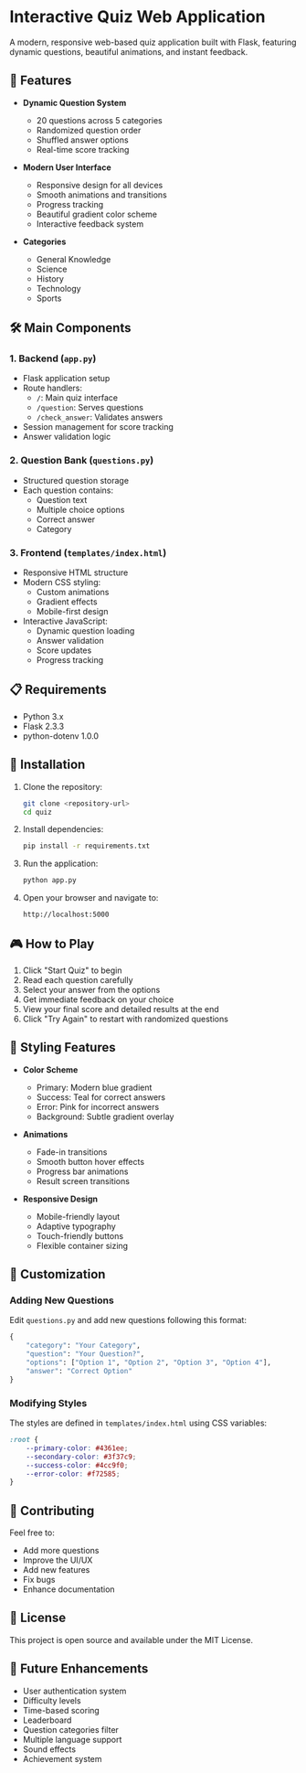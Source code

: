 # Interactive Quiz Web Application

A modern, responsive web-based quiz application built with Flask, featuring dynamic questions, beautiful animations, and instant feedback.

## 🚀 Features

- **Dynamic Question System**
  - 20 questions across 5 categories
  - Randomized question order
  - Shuffled answer options
  - Real-time score tracking

- **Modern User Interface**
  - Responsive design for all devices
  - Smooth animations and transitions
  - Progress tracking
  - Beautiful gradient color scheme
  - Interactive feedback system

- **Categories**
  - General Knowledge
  - Science
  - History
  - Technology
  - Sports

## 🛠️ Main Components

### 1. Backend (`app.py`)
- Flask application setup
- Route handlers:
  - `/`: Main quiz interface
  - `/question`: Serves questions
  - `/check_answer`: Validates answers
- Session management for score tracking
- Answer validation logic

### 2. Question Bank (`questions.py`)
- Structured question storage
- Each question contains:
  - Question text
  - Multiple choice options
  - Correct answer
  - Category

### 3. Frontend (`templates/index.html`)
- Responsive HTML structure
- Modern CSS styling:
  - Custom animations
  - Gradient effects
  - Mobile-first design
- Interactive JavaScript:
  - Dynamic question loading
  - Answer validation
  - Score updates
  - Progress tracking

## 📋 Requirements

- Python 3.x
- Flask 2.3.3
- python-dotenv 1.0.0

## 🚀 Installation

1. Clone the repository:
   ```bash
   git clone <repository-url>
   cd quiz
   ```

2. Install dependencies:
   ```bash
   pip install -r requirements.txt
   ```

3. Run the application:
   ```bash
   python app.py
   ```

4. Open your browser and navigate to:
   ```
   http://localhost:5000
   ```

## 🎮 How to Play

1. Click "Start Quiz" to begin
2. Read each question carefully
3. Select your answer from the options
4. Get immediate feedback on your choice
5. View your final score and detailed results at the end
6. Click "Try Again" to restart with randomized questions

## 🎨 Styling Features

- **Color Scheme**
  - Primary: Modern blue gradient
  - Success: Teal for correct answers
  - Error: Pink for incorrect answers
  - Background: Subtle gradient overlay

- **Animations**
  - Fade-in transitions
  - Smooth button hover effects
  - Progress bar animations
  - Result screen transitions

- **Responsive Design**
  - Mobile-friendly layout
  - Adaptive typography
  - Touch-friendly buttons
  - Flexible container sizing

## 🔧 Customization

### Adding New Questions
Edit `questions.py` and add new questions following this format:
```python
{
    "category": "Your Category",
    "question": "Your Question?",
    "options": ["Option 1", "Option 2", "Option 3", "Option 4"],
    "answer": "Correct Option"
}
```

### Modifying Styles
The styles are defined in `templates/index.html` using CSS variables:
```css
:root {
    --primary-color: #4361ee;
    --secondary-color: #3f37c9;
    --success-color: #4cc9f0;
    --error-color: #f72585;
}
```

## 🤝 Contributing

Feel free to:
- Add more questions
- Improve the UI/UX
- Add new features
- Fix bugs
- Enhance documentation

## 📝 License

This project is open source and available under the MIT License.

## 🔮 Future Enhancements

- User authentication system
- Difficulty levels
- Time-based scoring
- Leaderboard
- Question categories filter
- Multiple language support
- Sound effects
- Achievement system
